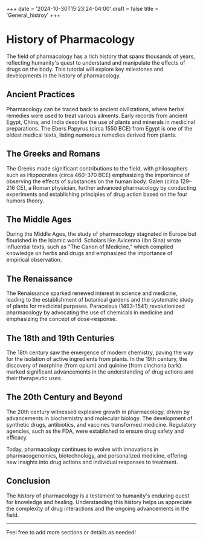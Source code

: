 +++
date = '2024-10-30T15:23:24-04:00'
draft = false
title = 'General_histroy'
+++

# History of Pharmacology

The field of pharmacology has a rich history that spans thousands of years, reflecting humanity's quest to understand and manipulate the effects of drugs on the body. This tutorial will explore key milestones and developments in the history of pharmacology.

## Ancient Practices

Pharmacology can be traced back to ancient civilizations, where herbal remedies were used to treat various ailments. Early records from ancient Egypt, China, and India describe the use of plants and minerals in medicinal preparations. The Ebers Papyrus (circa 1550 BCE) from Egypt is one of the oldest medical texts, listing numerous remedies derived from plants.

## The Greeks and Romans

The Greeks made significant contributions to the field, with philosophers such as Hippocrates (circa 460–370 BCE) emphasizing the importance of observing the effects of substances on the human body. Galen (circa 129–216 CE), a Roman physician, further advanced pharmacology by conducting experiments and establishing principles of drug action based on the four humors theory.

## The Middle Ages

During the Middle Ages, the study of pharmacology stagnated in Europe but flourished in the Islamic world. Scholars like Avicenna (Ibn Sina) wrote influential texts, such as "The Canon of Medicine," which compiled knowledge on herbs and drugs and emphasized the importance of empirical observation.

## The Renaissance

The Renaissance sparked renewed interest in science and medicine, leading to the establishment of botanical gardens and the systematic study of plants for medicinal purposes. Paracelsus (1493–1541) revolutionized pharmacology by advocating the use of chemicals in medicine and emphasizing the concept of dose-response.

## The 18th and 19th Centuries

The 18th century saw the emergence of modern chemistry, paving the way for the isolation of active ingredients from plants. In the 19th century, the discovery of morphine (from opium) and quinine (from cinchona bark) marked significant advancements in the understanding of drug actions and their therapeutic uses.

## The 20th Century and Beyond

The 20th century witnessed explosive growth in pharmacology, driven by advancements in biochemistry and molecular biology. The development of synthetic drugs, antibiotics, and vaccines transformed medicine. Regulatory agencies, such as the FDA, were established to ensure drug safety and efficacy.

Today, pharmacology continues to evolve with innovations in pharmacogenomics, biotechnology, and personalized medicine, offering new insights into drug actions and individual responses to treatment.

## Conclusion

The history of pharmacology is a testament to humanity's enduring quest for knowledge and healing. Understanding this history helps us appreciate the complexity of drug interactions and the ongoing advancements in the field.

---

Feel free to add more sections or details as needed!
